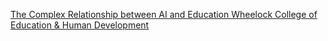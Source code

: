 [The Complex Relationship between AI and Education   Wheelock College of Education & Human Development](https://qi.tc/qi/112819)